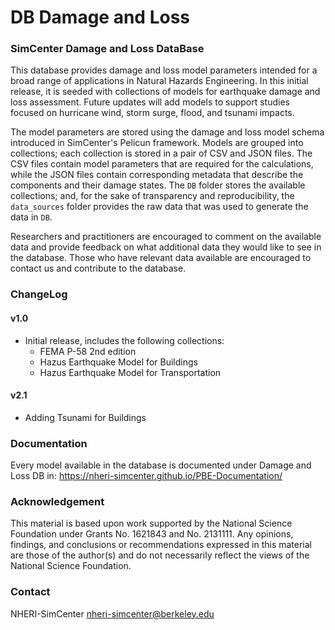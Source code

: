 # DB Damage and Loss

### SimCenter Damage and Loss DataBase

This database provides damage and loss model parameters intended for a broad range of applications in Natural Hazards Engineering. In this initial release, it is seeded with collections of models for earthquake damage and loss assessment. Future updates will add models to support studies focused on hurricane wind, storm surge, flood, and tsunami impacts.

The model parameters are stored using the damage and loss model schema introduced in SimCenter's Pelicun framework. Models are grouped into collections; each collection is stored in a pair of CSV and JSON files. The CSV files contain model parameters that are required for the calculations, while the JSON files contain corresponding metadata that describe the components and their damage states. The `DB` folder stores the available collections; and, for the sake of transparency and reproducibility, the `data_sources` folder provides the raw data that was used to generate the data in `DB`.

Researchers and practitioners are encouraged to comment on the available data and provide feedback on what additional data they would like to see in the database. Those who have relevant data available are encouraged to contact us and contribute to the database.


### ChangeLog

#### v1.0

- Initial release, includes the following collections:
	+ FEMA P-58 2nd edition
	+ Hazus Earthquake Model for Buildings
	+ Hazus Earthquake Model for Transportation

#### v2.1
- Adding Tsunami for Buildings

### Documentation

Every model available in the database is documented under Damage and Loss DB in: https://nheri-simcenter.github.io/PBE-Documentation/

### Acknowledgement

This material is based upon work supported by the National Science Foundation under Grants No. 1621843 and No. 2131111. Any opinions, findings, and conclusions or recommendations expressed in this material are those of the author(s) and do not necessarily reflect the views of the National Science Foundation.

### Contact

NHERI-SimCenter nheri-simcenter@berkeley.edu